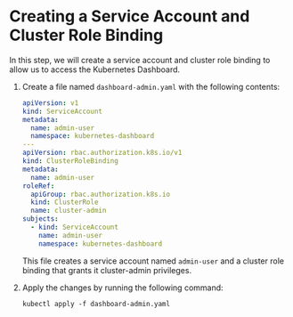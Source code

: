 # Creating a Service Account and Cluster Role Binding

In this step, we will create a service account and cluster role binding to allow us to access the Kubernetes Dashboard.

1. Create a file named `dashboard-admin.yaml` with the following contents:

   ```yaml
   apiVersion: v1
   kind: ServiceAccount
   metadata:
     name: admin-user
     namespace: kubernetes-dashboard
   ---
   apiVersion: rbac.authorization.k8s.io/v1
   kind: ClusterRoleBinding
   metadata:
     name: admin-user
   roleRef:
     apiGroup: rbac.authorization.k8s.io
     kind: ClusterRole
     name: cluster-admin
   subjects:
     - kind: ServiceAccount
       name: admin-user
       namespace: kubernetes-dashboard
   ```

   This file creates a service account named `admin-user` and a cluster role binding that grants it cluster-admin privileges.

2. Apply the changes by running the following command:

   ```shell
   kubectl apply -f dashboard-admin.yaml
   ```
